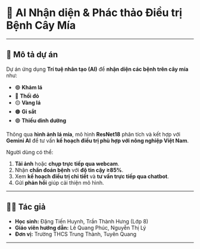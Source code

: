   # 🌱 AI Nhận diện & Phác thảo Điều trị Bệnh Cây Mía
---

## 📖 Mô tả dự án
Dự án ứng dụng **Trí tuệ nhân tạo (AI)** để **nhận diện các bệnh trên cây mía** như:  

- 🟢 **Khảm lá**  
- 🔴 **Thối đỏ**  
- 🟡 **Vàng lá**  
- 🟤 **Gỉ sắt**  
- 🟣 **Thiếu dinh dưỡng**  

Thông qua **hình ảnh lá mía**, mô hình **ResNet18** phân tích và kết hợp với **Gemini AI** để tư vấn **kế hoạch điều trị phù hợp với nông nghiệp Việt Nam**.  

Người dùng có thể:  
1. **Tải ảnh** hoặc **chụp trực tiếp qua webcam**.  
2. Nhận **chẩn đoán bệnh** với **độ tin cậy ≥85%**.  
3. Xem **kế hoạch điều trị chi tiết** và **tư vấn trực tiếp qua chatbot**.  
4. Gửi **phản hồi** giúp cải thiện mô hình.

---

## 👨‍🎓 Tác giả
- **Học sinh:** Đặng Tiến Huynh, Trần Thành Hưng (Lớp 8)  
- **Giáo viên hướng dẫn:** Lê Quang Phúc, Nguyễn Thị Lý  
- **Đơn vị:** Trường THCS Trung Thành, Tuyên Quang

---
